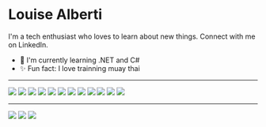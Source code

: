 # Louise Alberti

I'm a tech enthusiast who loves to learn about new things. Connect with me on LinkedIn.

- :seedling: I'm currently learning .NET and C#
- :sparkles: Fun fact: I love trainning muay thai

---
<p>
    <img src="https://img.shields.io/badge/-Java-f24e1e?style=flat-square&logo=Java&logocolor=white"/>
    <img src="https://img.shields.io/badge/-SpringBoot-6DB33F?style=flat-square&logo=spring-boot"/>
    <img src="https://img.shields.io/badge/-Spring-6DB33F?style=flat-square&logo=Spring&logoColor=white"/>
    <img src="https://img.shields.io/badge/-Angular-DD0031?style=flat-square&logo=angular&logoColor=white"/>
    <img src="https://img.shields.io/badge/-GitHub-181717?style=flat-square&logo=github&logocolor=white"/>
    <img src="https://img.shields.io/badge/-Git-F44D27?style=flat-square&logo=Git&logoColor=white"/>
    <img src="https://img.shields.io/badge/-HTML5-E34F26?style=flat-square&logo=HTML5&logoColor=white"/>
    <img src="https://img.shields.io/badge/-CSS3-1572b6?style=flat-square&logo=css3&logocolor=white"/>
    <img src="https://img.shields.io/badge/-Bootstrap-7952B3?style=flat-square&logo=Bootstrap&logoColor=white"/>
    <img src="https://img.shields.io/badge/-Figma-F24E1E?style=flat-square&logo=figma&logoColor=white"/>
    <img src="https://img.shields.io/badge/-Trello-0079bf?style=flat-square&logo=trello&logocolor=white"/>
    <img src="https://img.shields.io/badge/-Slack-e01563?style=flat-square&logo=slack&logocolor=white"/>

<p/>

---

 <a href="louisep@alunos.utfpr.edu.br?subject=[github]%20🔥%20GitHub%20contact&body=Hello%20Louise"><img src="https://img.shields.io/badge/e‑mail-D14836.svg?style=for-the-badge&logo=GMail&logoColor=white"/></a>
  <a href="https://www.instagram.com/louise_alberti_/"><img src="https://img.shields.io/badge/instagram-E4405F.svg?style=for-the-badge&logo=instagram&logoColor=white"/></a>
  <a href="https://www.linkedin.com/in/louise-alberti-pereira-283405210/"><img src="https://img.shields.io/badge/linkedin-0077B5.svg?style=for-the-badge&logo=linkedin&logoColor=white"/></a>

